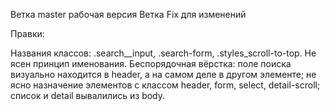 Ветка master рабочая версия
Ветка Fix для изменений

Правки:

Названия классов: .search\_\_input, .search-form, .styles_scroll-to-top. Не ясен принцип именования.
Беспорядочная вёрстка: поле поиска визуально находится в header, а на самом деле в другом элементе; не ясно назначение элементов с классом header, form, select, detail-scroll; список и detail вывалились из body.
